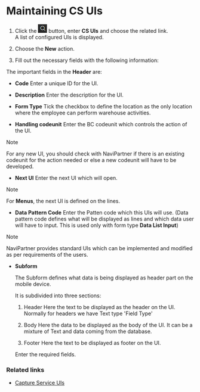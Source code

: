 # Maintaining CS UIs

1. Click the ![Lightbulb that opens the Tell Me feature](../../images/Icons/Lightbulb_icon.png "Tell Me what you want to do") button, enter **CS UIs** and choose the related link.        
   A list of configured UIs is displayed.
2. Choose the **New** action.

3. Fill out the necessary fields with the following information:
    
The important fields in the **Header** are:

- **Code** Enter a unique ID for the UI.

- **Description** Enter the description for the UI.

- **Form Type** Tick the checkbox to define the location as the only location where the employee can perform warehouse activities.

- **Handling codeunit** Enter the BC codeunit which controls the action of the UI.

> [!Note]
> For any new UI, you should check with NaviPartner if there is an existing codeunit for the action needed or else a new codeunit will have to be developed.

 - **Next UI** Enter the next UI which will open.

> [!Note]
> For **Menus**, the next UI is defined on the lines.

- **Data Pattern Code**  Enter the Patten code which this UIs will use.
    (Data pattern code defines what will be displayed as lines and which data user will have to input. This is used only with form type **Data List Input**)



> [!Note]
> NaviPartner provides standard UIs which can be implemented and modified as per requirements of the users.

- **Subform**

    The Subform defines what data is being displayed as header part on the mobile device.

    It is subdivided into three sections:

    1. Header
       Here the text to be displayed as the header on the UI.
       Normally for headers we have Text type 'Field Type'

    2. Body
       Here the data to be displayed as the body of the UI.
       It can be a mixture of Text and data coming from the database.

    3. Footer
        Here the text to be displayed as footer on the UI.
    
    Enter the required fields.

### Related links

- [Capture Service UIs](/Documentation/public/wms/explanation/cs-uis)